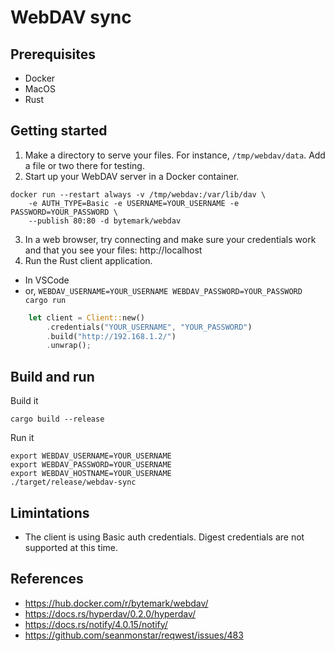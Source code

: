 # WebDAV sync

## Prerequisites

* Docker
* MacOS
* Rust

## Getting started

1. Make a directory to serve your files. For instance, `/tmp/webdav/data`. Add a file or two there for testing.
2. Start up your WebDAV server in a Docker container.
```shell
docker run --restart always -v /tmp/webdav:/var/lib/dav \
    -e AUTH_TYPE=Basic -e USERNAME=YOUR_USERNAME -e PASSWORD=YOUR_PASSWORD \
    --publish 80:80 -d bytemark/webdav
```
3. In a web browser, try connecting and make sure your credentials work and that you see your files: http://localhost
4. Run the Rust client application.
  * In VSCode
  * or, `WEBDAV_USERNAME=YOUR_USERNAME WEBDAV_PASSWORD=YOUR_PASSWORD cargo run`

```rust
    let client = Client::new()
        .credentials("YOUR_USERNAME", "YOUR_PASSWORD")
        .build("http://192.168.1.2/")
        .unwrap();
```

## Build and run

Build it

```
cargo build --release
```

Run it

```
export WEBDAV_USERNAME=YOUR_USERNAME
export WEBDAV_PASSWORD=YOUR_USERNAME
export WEBDAV_HOSTNAME=YOUR_USERNAME
./target/release/webdav-sync
```

## Limintations

* The client is using Basic auth credentials. Digest credentials are not supported at this time.

## References

* https://hub.docker.com/r/bytemark/webdav/
* https://docs.rs/hyperdav/0.2.0/hyperdav/
* https://docs.rs/notify/4.0.15/notify/
* https://github.com/seanmonstar/reqwest/issues/483
